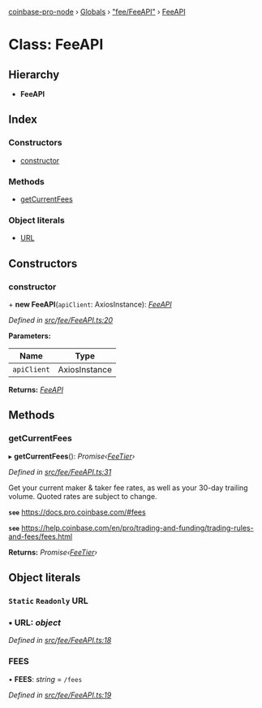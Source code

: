 [coinbase-pro-node](../README.md) › [Globals](../globals.md) › ["fee/FeeAPI"](../modules/_fee_feeapi_.md) › [FeeAPI](_fee_feeapi_.feeapi.md)

# Class: FeeAPI

## Hierarchy

- **FeeAPI**

## Index

### Constructors

- [constructor](_fee_feeapi_.feeapi.md#constructor)

### Methods

- [getCurrentFees](_fee_feeapi_.feeapi.md#getcurrentfees)

### Object literals

- [URL](_fee_feeapi_.feeapi.md#static-readonly-url)

## Constructors

### constructor

\+ **new FeeAPI**(`apiClient`: AxiosInstance): _[FeeAPI](_fee_feeapi_.feeapi.md)_

_Defined in [src/fee/FeeAPI.ts:20](https://github.com/bennyn/coinbase-pro-node/blob/7b978cb/src/fee/FeeAPI.ts#L20)_

**Parameters:**

| Name        | Type          |
| ----------- | ------------- |
| `apiClient` | AxiosInstance |

**Returns:** _[FeeAPI](_fee_feeapi_.feeapi.md)_

## Methods

### getCurrentFees

▸ **getCurrentFees**(): _Promise‹[FeeTier](../interfaces/_fee_feeapi_.feetier.md)›_

_Defined in [src/fee/FeeAPI.ts:31](https://github.com/bennyn/coinbase-pro-node/blob/7b978cb/src/fee/FeeAPI.ts#L31)_

Get your current maker & taker fee rates, as well as your 30-day trailing volume. Quoted rates are subject to change.

**`see`** https://docs.pro.coinbase.com/#fees

**`see`** https://help.coinbase.com/en/pro/trading-and-funding/trading-rules-and-fees/fees.html

**Returns:** _Promise‹[FeeTier](../interfaces/_fee_feeapi_.feetier.md)›_

## Object literals

### `Static` `Readonly` URL

### ▪ **URL**: _object_

_Defined in [src/fee/FeeAPI.ts:18](https://github.com/bennyn/coinbase-pro-node/blob/7b978cb/src/fee/FeeAPI.ts#L18)_

### FEES

• **FEES**: _string_ = `/fees`

_Defined in [src/fee/FeeAPI.ts:19](https://github.com/bennyn/coinbase-pro-node/blob/7b978cb/src/fee/FeeAPI.ts#L19)_
